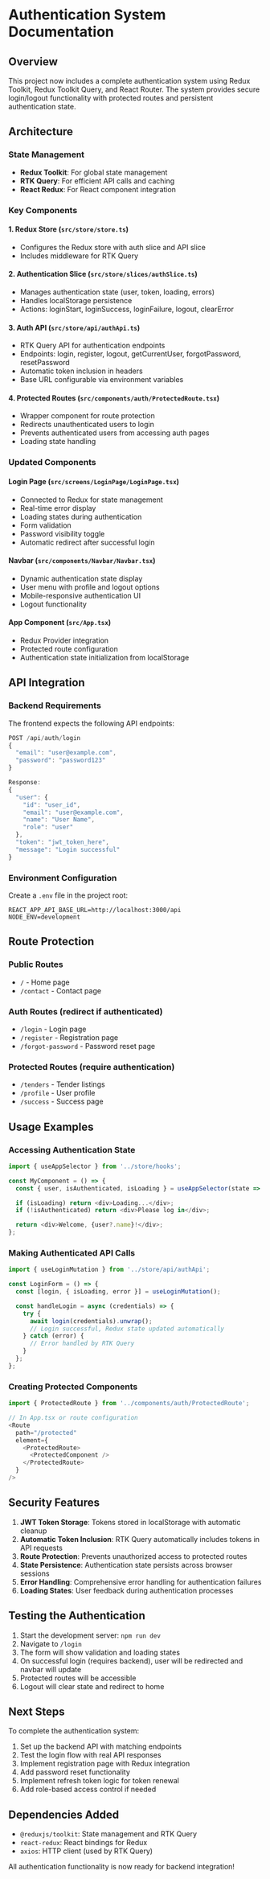 # Authentication System Documentation

## Overview

This project now includes a complete authentication system using Redux Toolkit, Redux Toolkit Query, and React Router. The system provides secure login/logout functionality with protected routes and persistent authentication state.

## Architecture

### State Management
- **Redux Toolkit**: For global state management
- **RTK Query**: For efficient API calls and caching
- **React Redux**: For React component integration

### Key Components

#### 1. Redux Store (`src/store/store.ts`)
- Configures the Redux store with auth slice and API slice
- Includes middleware for RTK Query

#### 2. Authentication Slice (`src/store/slices/authSlice.ts`)
- Manages authentication state (user, token, loading, errors)
- Handles localStorage persistence
- Actions: loginStart, loginSuccess, loginFailure, logout, clearError

#### 3. Auth API (`src/store/api/authApi.ts`)
- RTK Query API for authentication endpoints
- Endpoints: login, register, logout, getCurrentUser, forgotPassword, resetPassword
- Automatic token inclusion in headers
- Base URL configurable via environment variables

#### 4. Protected Routes (`src/components/auth/ProtectedRoute.tsx`)
- Wrapper component for route protection
- Redirects unauthenticated users to login
- Prevents authenticated users from accessing auth pages
- Loading state handling

### Updated Components

#### Login Page (`src/screens/LoginPage/LoginPage.tsx`)
- Connected to Redux for state management
- Real-time error display
- Loading states during authentication
- Form validation
- Password visibility toggle
- Automatic redirect after successful login

#### Navbar (`src/components/Navbar/Navbar.tsx`)
- Dynamic authentication state display
- User menu with profile and logout options
- Mobile-responsive authentication UI
- Logout functionality

#### App Component (`src/App.tsx`)
- Redux Provider integration
- Protected route configuration
- Authentication state initialization from localStorage

## API Integration

### Backend Requirements

The frontend expects the following API endpoints:

```typescript
POST /api/auth/login
{
  "email": "user@example.com",
  "password": "password123"
}

Response:
{
  "user": {
    "id": "user_id",
    "email": "user@example.com",
    "name": "User Name",
    "role": "user"
  },
  "token": "jwt_token_here",
  "message": "Login successful"
}
```

### Environment Configuration

Create a `.env` file in the project root:

```env
REACT_APP_API_BASE_URL=http://localhost:3000/api
NODE_ENV=development
```

## Route Protection

### Public Routes
- `/` - Home page
- `/contact` - Contact page

### Auth Routes (redirect if authenticated)
- `/login` - Login page
- `/register` - Registration page
- `/forgot-password` - Password reset page

### Protected Routes (require authentication)
- `/tenders` - Tender listings
- `/profile` - User profile
- `/success` - Success page

## Usage Examples

### Accessing Authentication State
```typescript
import { useAppSelector } from '../store/hooks';

const MyComponent = () => {
  const { user, isAuthenticated, isLoading } = useAppSelector(state => state.auth);

  if (isLoading) return <div>Loading...</div>;
  if (!isAuthenticated) return <div>Please log in</div>;

  return <div>Welcome, {user?.name}!</div>;
};
```

### Making Authenticated API Calls
```typescript
import { useLoginMutation } from '../store/api/authApi';

const LoginForm = () => {
  const [login, { isLoading, error }] = useLoginMutation();

  const handleLogin = async (credentials) => {
    try {
      await login(credentials).unwrap();
      // Login successful, Redux state updated automatically
    } catch (error) {
      // Error handled by RTK Query
    }
  };
};
```

### Creating Protected Components
```typescript
import { ProtectedRoute } from '../components/auth/ProtectedRoute';

// In App.tsx or route configuration
<Route
  path="/protected"
  element={
    <ProtectedRoute>
      <ProtectedComponent />
    </ProtectedRoute>
  }
/>
```

## Security Features

1. **JWT Token Storage**: Tokens stored in localStorage with automatic cleanup
2. **Automatic Token Inclusion**: RTK Query automatically includes tokens in API requests
3. **Route Protection**: Prevents unauthorized access to protected routes
4. **State Persistence**: Authentication state persists across browser sessions
5. **Error Handling**: Comprehensive error handling for authentication failures
6. **Loading States**: User feedback during authentication processes

## Testing the Authentication

1. Start the development server: `npm run dev`
2. Navigate to `/login`
3. The form will show validation and loading states
4. On successful login (requires backend), user will be redirected and navbar will update
5. Protected routes will be accessible
6. Logout will clear state and redirect to home

## Next Steps

To complete the authentication system:

1. Set up the backend API with matching endpoints
2. Test the login flow with real API responses
3. Implement registration page with Redux integration
4. Add password reset functionality
5. Implement refresh token logic for token renewal
6. Add role-based access control if needed

## Dependencies Added

- `@reduxjs/toolkit`: State management and RTK Query
- `react-redux`: React bindings for Redux
- `axios`: HTTP client (used by RTK Query)

All authentication functionality is now ready for backend integration!